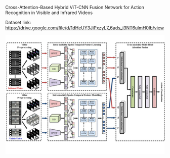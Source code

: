 Cross-Attention-Based Hybrid ViT-CNN Fusion Network for Action Recognition in Visible and Infrared Videos 

Dataset link: https://drive.google.com/file/d/1dHeUY3JiPxzyL7_6ads_i3NT6ulmH0Ib/view

![image_alt](https://github.com/jvdgit/Action-Recognition/blob/3b04fc45d5672ec5f4e6670e4a57a8d897877819/architecture.jpg)
